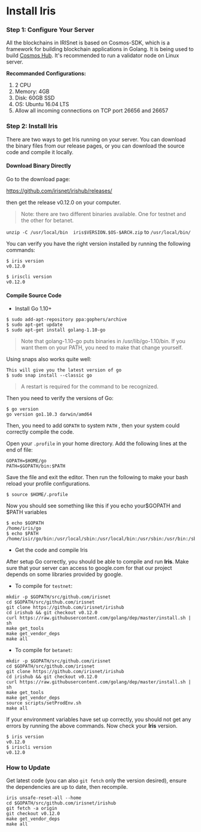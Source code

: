 # Install Iris

### Step 1: Configure Your Server

All the blockchains in IRISnet is based on Cosmos-SDK, which is a framework for building blockchain applications in Golang. It is being used to build [Cosmos Hub](https://cosmos.network/). It's recommended to run a validator node on Linux server.

**Recommanded Configurations:**

1. 2 CPU
2. Memory: 4GB
3. Disk: 60GB SSD
4. OS: Ubuntu 16.04 LTS
5. Allow all incoming connections on TCP port 26656 and 26657

### Step 2: Install Iris

There are two ways to get Iris running on your server. You can download the binary files from our release pages, or you can download the source code and compile it locally.

#### Download Binary Directly

Go to the download page: 

https://github.com/irisnet/irishub/releases/  

then get the release v0.12.0 on your computer.

> Note: there are two different binaries available. One for testnet and the other for betanet.

`unzip -C /usr/local/bin  iris$VERSION.$OS-$ARCH.zip` to `/usr/local/bin/ ` 

You can verify you have the right version installed by running the following commands:

```
$ iris version
v0.12.0

$ iriscli version
v0.12.0
```

#### Compile Source Code

- Install Go 1.10+

```
$ sudo add-apt-repository ppa:gophers/archive
$ sudo apt-get update
$ sudo apt-get install golang-1.10-go
```

> Note that golang-1.10-go puts binaries in /usr/lib/go-1.10/bin. If you want them on your PATH, you need to make that change yourself.

Using snaps also works quite well:

```
This will give you the latest version of go
$ sudo snap install --classic go
```

> A restart is required for the command to be recognized.

Then you need to verify the versions of Go:

```
$ go version
go version go1.10.3 darwin/amd64
```

Then, you need to add `GOPATH` to system `PATH` , then your system could correctly compile the code.

Open your `.profile` in your home directory. Add the following lines at the end of file:

```
GOPATH=$HOME/go
PATH=$GOPATH/bin:$PATH
```

Save the file and exit the editor. Then run the following to make your bash reload your profile configurations.

```
$ source $HOME/.profile
```

Now you should see something like this if you echo your\$GOPATH and \$PATH variables

```
$ echo $GOPATH
/home/iris/go
$ echo $PATH
/home/isir/go/bin:/usr/local/sbin:/usr/local/bin:/usr/sbin:/usr/bin:/sbin:/bin
```

- Get the code and compile Iris

After setup Go correctly, you should be able to compile and run **Iris**.
Make sure that your server can access to google.com for that our project depends on some libraries provided by google.

* To compile for `testnet`:

```
mkdir -p $GOPATH/src/github.com/irisnet
cd $GOPATH/src/github.com/irisnet
git clone https://github.com/irisnet/irishub
cd irishub && git checkout v0.12.0
curl https://raw.githubusercontent.com/golang/dep/master/install.sh | sh
make get_tools
make get_vendor_deps
make all
```

* To compile for `betanet`:
```
mkdir -p $GOPATH/src/github.com/irisnet
cd $GOPATH/src/github.com/irisnet
git clone https://github.com/irisnet/irishub
cd irishub && git checkout v0.12.0
curl https://raw.githubusercontent.com/golang/dep/master/install.sh | sh
make get_tools
make get_vendor_deps
source scripts/setProdEnv.sh
make all
```

If your environment variables have set up correctly, you should not get any errors by running the above commands.
Now check your **Iris** version.

```
$ iris version
v0.12.0
$ iriscli version
v0.12.0
```

### How to Update

Get latest code (you can also `git fetch` only the version desired), ensure the dependencies are up to date, then recompile.

```
iris unsafe-reset-all --home
cd $GOPATH/src/github.com/irisnet/irishub
git fetch -a origin
git checkout v0.12.0
make get_vendor_deps
make all
```
